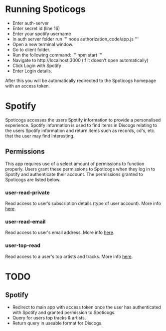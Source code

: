 # Running Spoticogs
- Enter auth-server
- Enter secret id (line 16)
- Enter your spotify username
- In auth server folder run 
'''
node authorization_code/app.js
'''
- Open a new terminal window.
- Go to client folder.
- Run the following command:
'''
npm start
'''
- Navigate to http://localhost:3000 (if it doesn't open automatically)
- Click Login with Spotify
- Enter Login details.

After this you will be automatically redirected to the Spoticogs homepage with
an access token.

# Spotify
Spoticogs accesses the users Spotify information to provide a personalised experience.
Spotify information is used to find items in Discogs relating to the users Spotify
information and return items such as records, cd's, etc. that the user may find interesting.

## Permissions

This app requires use of a select amount of permissions to function properly.
Users grant these permissions to Spoticogs when they log in to Spotify and
authenticate their account. The permissions granted to Spoticogs are listed
below.

### user-read-private 
Read access to user’s subscription details (type of user account).
More info [here](https://developer.spotify.com/documentation/general/guides/scopes/#user-read-private).

### user-read-email
Read access to user's email address.
More info [here](https://developer.spotify.com/documentation/general/guides/scopes/#user-read-email).

### user-top-read
Read access to a user's top artists and tracks.
More info [here](https://developer.spotify.com/documentation/general/guides/scopes/#user-top-read).

# TODO
## Spotify
- Redirect to main app with access token once the user has authenticated with
Spotify and granted permission to Spoticogs.
- Query for users top tracks & artists.
- Return query in useable format for Discogs. 



